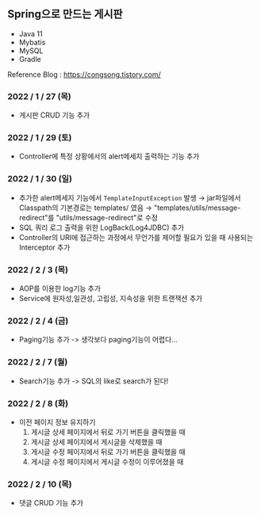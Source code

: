 ## Spring으로 만드는 게시판

- Java 11 
- Mybatis 
- MySQL
- Gradle

Reference Blog : https://congsong.tistory.com/

### 2022 / 1 / 27 (목)
- 게시판 CRUD 기능 추가

### 2022 / 1 / 29 (토)
- Controller에 특정 상황에서의 alert메세지 출력하는 기능 추가

### 2022 / 1 / 30 (일)
- 추가한 alert메세지 기능에서 `TemplateInputException` 발생 → jar파일에서 Classpath의 기본경로는 templates/ 였음 → "templates/utils/message-redirect"를 "utils/message-redirect"로 수정
- SQL 쿼리 로그 출력을 위한 LogBack(Log4JDBC) 추가
- Controller의 URI에 접근하는 과정에서 무언가를 제어할 필요가 있을 때 사용되는 Interceptor 추가

### 2022 / 2 / 3 (목)
- AOP를 이용한 log기능 추가
- Service에 원자성,일관성, 고립성, 지속성을 위한 트랜잭션 추가

### 2022 / 2 / 4 (금)
- Paging기능 추가 -> 생각보다 paging기능이 어렵다...

### 2022 / 2 / 7 (월)
- Search기능 추가 -> SQL의 like로 search가 된다!

### 2022 / 2 / 8 (화)
- 이전 페이지 정보 유지하기
    1. 게시글 상세 페이지에서 뒤로 가기 버튼을 클릭했을 때
    2. 게시글 상세 페이지에서 게시글을 삭제했을 때
    3. 게시글 수정 페이지에서 뒤로 가기 버튼을 클릭했을 때
    4. 게시글 수정 페이지에서 게시글 수정이 이루어졌을 때
  
### 2022 / 2 / 10 (목)
- 댓글 CRUD 기능 추가